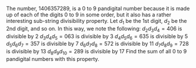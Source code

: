 The number, $1406357289$, is a $0$ to $9$ pandigital number because it is made up of each of the digits $0$ to $9$ in some order, but it also has a rather interesting sub-string divisibility property.
Let $d_1$ be the $1$st digit, $d_2$ be the $2$nd digit, and so on. In this way, we note the following:
$d_2d_3d_4=406$ is divisible by $2$
$d_3d_4d_5=063$ is divisible by $3$
$d_4d_5d_6=635$ is divisible by $5$
$d_5d_6d_7=357$ is divisible by $7$
$d_6d_7d_8=572$ is divisible by $11$
$d_7d_8d_9=728$ is divisible by $13$
$d_8d_9d_{10}=289$ is divisible by $17$
Find the sum of all $0$ to $9$ pandigital numbers with this property.